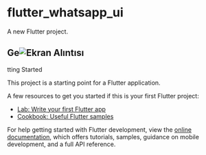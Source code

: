# flutter_whatsapp_ui

A new Flutter project.

## Ge![Ekran Alıntısı](https://github.com/innDeveloper/flutterWhatsappClone/assets/44702401/e41a1ebf-b6b9-44e7-a942-6e730318bf24)
tting Started

This project is a starting point for a Flutter application.

A few resources to get you started if this is your first Flutter project:

- [Lab: Write your first Flutter app](https://docs.flutter.dev/get-started/codelab)
- [Cookbook: Useful Flutter samples](https://docs.flutter.dev/cookbook)

For help getting started with Flutter development, view the
[online documentation](https://docs.flutter.dev/), which offers tutorials,
samples, guidance on mobile development, and a full API reference.
